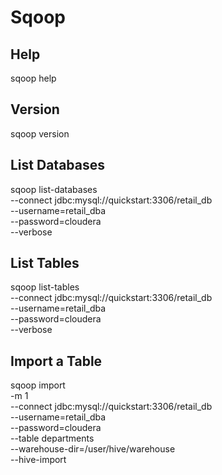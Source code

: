 # Sqoop

## Help

sqoop help

## Version

sqoop version

## List Databases

sqoop list-databases \
    --connect jdbc:mysql://quickstart:3306/retail_db \
    --username=retail_dba \
    --password=cloudera \
    --verbose

## List Tables

sqoop list-tables \
    --connect jdbc:mysql://quickstart:3306/retail_db \
    --username=retail_dba \
    --password=cloudera \
    --verbose

## Import a Table

sqoop import \
    -m 1 \
    --connect jdbc:mysql://quickstart:3306/retail_db \
    --username=retail_dba \
    --password=cloudera \
    --table departments  \
    --warehouse-dir=/user/hive/warehouse \
    --hive-import
